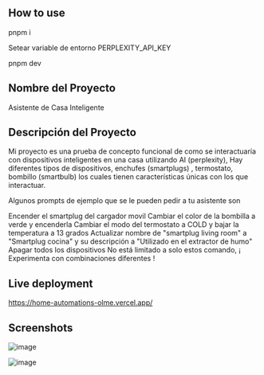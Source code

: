 
## How to use

pnpm i

Setear variable de entorno PERPLEXITY_API_KEY 

pnpm dev

## Nombre del Proyecto
Asistente de Casa Inteligente

## Descripción del Proyecto
Mi proyecto es una prueba de concepto funcional de como se interactuaría con dispositivos inteligentes en una casa utilizando AI (perplexity),
Hay diferentes tipos de dispositivos, enchufes (smartplugs) , termostato, bombillo (smartbulb) los cuales tienen características únicas con los que interactuar.

Algunos prompts de ejemplo que se le pueden pedir a tu asistente son

Encender el smartplug del cargador movil
Cambiar el color de la bombilla a verde y encenderla
Cambiar el modo del termostato a COLD y bajar la temperatura a 13 grados
Actualizar nombre de "smartplug living room" a "Smartplug cocina" y su descripción a "Utilizado en el extractor de humo"
Apagar todos los dispositivos
No está limitado a solo estos comando, ¡ Experimenta con combinaciones diferentes !

## Live deployment

https://home-automations-olme.vercel.app/

## Screenshots

![image](https://github.com/user-attachments/assets/6e59a511-995e-457b-950d-1a7b416f5ff1)

![image](https://github.com/user-attachments/assets/ecbb4fcb-b7ae-402a-aa8f-2c30060f5d89)
